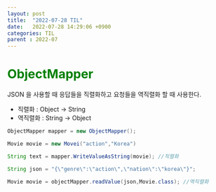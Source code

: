```yaml
---
layout: post
title:  "2022-07-28 TIL"
date:   2022-07-28 14:29:06 +0900
categories: TIL
parent : 2022-07
---
```


<span style="color:green"> ObjectMapper </span>
===============================================

JSON 을 사용할 때 응답들을 직렬화하고 요청들을 역직렬화 할 때 사용한다.

- 직렬화 : Object -> String
- 역직렬화 : String -> Object

```java
ObjectMapper mapper = new ObjectMapper();

Movie movie = new Movei("action","Korea")

String text = mapper.WriteValueAsString(movie); //직렬화

String json = "{\"genre\":\"action\",\"nation\":\"korea\"}";

Movie movie = objectMapper.readValue(json,Movie.class); //역직렬화

```
